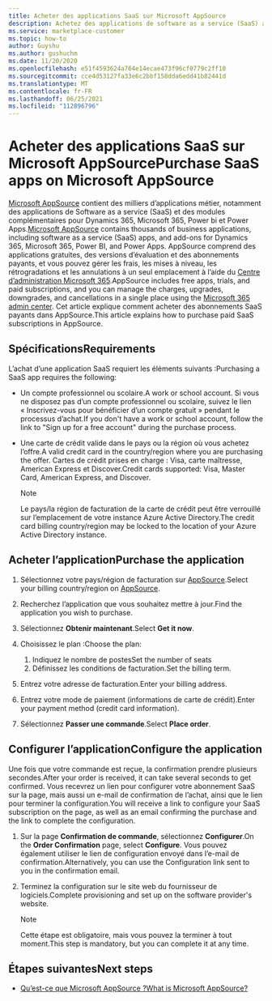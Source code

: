 ```yaml
---
title: Acheter des applications SaaS sur Microsoft AppSource
description: Achetez des applications de software as a service (SaaS) auprès des partenaires Microsoft sur Microsoft AppSource.
ms.service: marketplace-customer
ms.topic: how-to
author: Guyshu
ms.author: gushuchm
ms.date: 11/20/2020
ms.openlocfilehash: e51f4593624a764e14ecae473f96cf0779c2ff10
ms.sourcegitcommit: cce4d53127fa33e6c2bbf158dda6edd41b82441d
ms.translationtype: MT
ms.contentlocale: fr-FR
ms.lasthandoff: 06/25/2021
ms.locfileid: "112896796"
---
```

# <a name="purchase-saas-apps-on-microsoft-appsource"></a><span data-ttu-id="357a1-103">Acheter des applications SaaS sur Microsoft AppSource</span><span class="sxs-lookup"><span data-stu-id="357a1-103">Purchase SaaS apps on Microsoft AppSource</span></span>

<span data-ttu-id="357a1-104">[Microsoft AppSource](https://appsource.microsoft.com/) contient des milliers d’applications métier, notamment des applications de Software as a service (SaaS) et des modules complémentaires pour Dynamics 365, Microsoft 365, Power bi et Power Apps.</span><span class="sxs-lookup"><span data-stu-id="357a1-104">[Microsoft AppSource](https://appsource.microsoft.com/) contains thousands of business applications, including software as a service (SaaS) apps, and add-ons for Dynamics 365, Microsoft 365, Power BI, and Power Apps.</span></span> <span data-ttu-id="357a1-105">AppSource comprend des applications gratuites, des versions d’évaluation et des abonnements payants, et vous pouvez gérer les frais, les mises à niveau, les rétrogradations et les annulations à un seul emplacement à l’aide du [Centre d’administration Microsoft 365](/microsoft-365/admin/admin-overview/about-the-admin-center).</span><span class="sxs-lookup"><span data-stu-id="357a1-105">AppSource includes free apps, trials, and paid subscriptions, and you can manage the charges, upgrades, downgrades, and cancellations in a single place using the [Microsoft 365 admin center](/microsoft-365/admin/admin-overview/about-the-admin-center).</span></span> <span data-ttu-id="357a1-106">Cet article explique comment acheter des abonnements SaaS payants dans AppSource.</span><span class="sxs-lookup"><span data-stu-id="357a1-106">This article explains how to purchase paid SaaS subscriptions in AppSource.</span></span>

## <a name="requirements"></a><span data-ttu-id="357a1-107">Spécifications</span><span class="sxs-lookup"><span data-stu-id="357a1-107">Requirements</span></span>

<span data-ttu-id="357a1-108">L’achat d’une application SaaS requiert les éléments suivants :</span><span class="sxs-lookup"><span data-stu-id="357a1-108">Purchasing a SaaS app requires the following:</span></span>

- <span data-ttu-id="357a1-109">Un compte professionnel ou scolaire.</span><span class="sxs-lookup"><span data-stu-id="357a1-109">A work or school account.</span></span> <span data-ttu-id="357a1-110">Si vous ne disposez pas d’un compte professionnel ou scolaire, suivez le lien « Inscrivez-vous pour bénéficier d’un compte gratuit » pendant le processus d’achat.</span><span class="sxs-lookup"><span data-stu-id="357a1-110">If you don't have a work or school account, follow the link to "Sign up for a free account" during the purchase process.</span></span>

- <span data-ttu-id="357a1-111">Une carte de crédit valide dans le pays ou la région où vous achetez l’offre.</span><span class="sxs-lookup"><span data-stu-id="357a1-111">A valid credit card in the country/region where you are purchasing the offer.</span></span> <span data-ttu-id="357a1-112">Cartes de crédit prises en charge : Visa, carte maîtresse, American Express et Discover.</span><span class="sxs-lookup"><span data-stu-id="357a1-112">Credit cards supported: Visa, Master Card, American Express, and Discover.</span></span>

    > [!Note]
    > <span data-ttu-id="357a1-113">Le pays/la région de facturation de la carte de crédit peut être verrouillé sur l’emplacement de votre instance Azure Active Directory.</span><span class="sxs-lookup"><span data-stu-id="357a1-113">The credit card billing country/region may be locked to the location of your Azure Active Directory instance.</span></span>

## <a name="purchase-the-application"></a><span data-ttu-id="357a1-114">Acheter l’application</span><span class="sxs-lookup"><span data-stu-id="357a1-114">Purchase the application</span></span>

1. <span data-ttu-id="357a1-115">Sélectionnez votre pays/région de facturation sur [AppSource](https://appsource.microsoft.com/).</span><span class="sxs-lookup"><span data-stu-id="357a1-115">Select your billing country/region on [AppSource](https://appsource.microsoft.com/).</span></span>
1. <span data-ttu-id="357a1-116">Recherchez l’application que vous souhaitez mettre à jour.</span><span class="sxs-lookup"><span data-stu-id="357a1-116">Find the application you wish to purchase.</span></span>
1. <span data-ttu-id="357a1-117">Sélectionnez **Obtenir maintenant**.</span><span class="sxs-lookup"><span data-stu-id="357a1-117">Select **Get it now**.</span></span>
1. <span data-ttu-id="357a1-118">Choisissez le plan :</span><span class="sxs-lookup"><span data-stu-id="357a1-118">Choose the plan:</span></span>

    1. <span data-ttu-id="357a1-119">Indiquez le nombre de postes</span><span class="sxs-lookup"><span data-stu-id="357a1-119">Set the number of seats</span></span>
    1. <span data-ttu-id="357a1-120">Définissez les conditions de facturation.</span><span class="sxs-lookup"><span data-stu-id="357a1-120">Set the billing term.</span></span>

1. <span data-ttu-id="357a1-121">Entrez votre adresse de facturation.</span><span class="sxs-lookup"><span data-stu-id="357a1-121">Enter your billing address.</span></span>
1. <span data-ttu-id="357a1-122">Entrez votre mode de paiement (informations de carte de crédit).</span><span class="sxs-lookup"><span data-stu-id="357a1-122">Enter your payment method (credit card information).</span></span>
1. <span data-ttu-id="357a1-123">Sélectionnez **Passer une commande**.</span><span class="sxs-lookup"><span data-stu-id="357a1-123">Select **Place order**.</span></span>

## <a name="configure-the-application"></a><span data-ttu-id="357a1-124">Configurer l’application</span><span class="sxs-lookup"><span data-stu-id="357a1-124">Configure the application</span></span>

<span data-ttu-id="357a1-125">Une fois que votre commande est reçue, la confirmation prendre plusieurs secondes.</span><span class="sxs-lookup"><span data-stu-id="357a1-125">After your order is received, it can take several seconds to get confirmed.</span></span> <span data-ttu-id="357a1-126">Vous recevrez un lien pour configurer votre abonnement SaaS sur la page, mais aussi un e-mail de confirmation de l’achat, ainsi que le lien pour terminer la configuration.</span><span class="sxs-lookup"><span data-stu-id="357a1-126">You will receive a link to configure your SaaS subscription on the page, as well as an email confirming the purchase and the link to complete the configuration.</span></span>

1. <span data-ttu-id="357a1-127">Sur la page **Confirmation de commande**, sélectionnez **Configurer**.</span><span class="sxs-lookup"><span data-stu-id="357a1-127">On the **Order Confirmation** page, select **Configure**.</span></span> <span data-ttu-id="357a1-128">Vous pouvez également utiliser le lien de configuration envoyé dans l’e-mail de confirmation.</span><span class="sxs-lookup"><span data-stu-id="357a1-128">Alternatively, you can use the Configuration link sent to you in the confirmation email.</span></span>
1. <span data-ttu-id="357a1-129">Terminez la configuration sur le site web du fournisseur de logiciels.</span><span class="sxs-lookup"><span data-stu-id="357a1-129">Complete provisioning and set up on the software provider's website.</span></span>

    > [!Note]
    > <span data-ttu-id="357a1-130">Cette étape est obligatoire, mais vous pouvez la terminer à tout moment.</span><span class="sxs-lookup"><span data-stu-id="357a1-130">This step is mandatory, but you can complete it at any time.</span></span>

## <a name="next-steps"></a><span data-ttu-id="357a1-131">Étapes suivantes</span><span class="sxs-lookup"><span data-stu-id="357a1-131">Next steps</span></span>

- [<span data-ttu-id="357a1-132">Qu’est-ce que Microsoft AppSource ?</span><span class="sxs-lookup"><span data-stu-id="357a1-132">What is Microsoft AppSource?</span></span>](appsource-overview.md)
